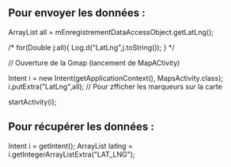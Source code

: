 ## Pour envoyer les données :

ArrayList<Double> all = mEnregistrementDataAccessObject.getLatLng();

 /*
for(Double j:all){
    Log.d("LatLng",j.toString());
}
*/

// Ouverture de la Gmap (lancement de MapACtivity)

Intent i = new Intent(getApplicationContext(), MapsActivity.class);
i.putExtra("LatLng",all); // Pour zfficher les marqueurs sur la carte

startActivity(i);


## Pour récupérer les données :

Intent i = getIntent();
ArrayList<Integer> latlng = i.getIntegerArrayListExtra("LAT_LNG");
